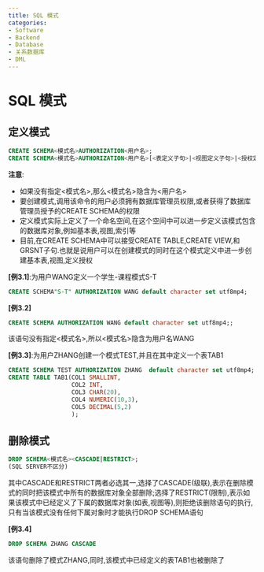 ```yaml
---
title: SQL 模式
categories:
- Software
- Backend
- Database
- 关系数据库
- DML
---
```

# SQL 模式

## 定义模式

```sql
CREATE SCHEMA<模式名>AUTHORIZATION<用户名>;
CREATE SCHEMA<模式名>AUTHORIZATION<用户名>[<表定义子句>|<视图定义子句>|<授权定义子句>][指定字符集];
```

**注意**:

- 如果没有指定<模式名>,那么<模式名>隐含为<用户名>
- 要创建模式,调用该命令的用户必须拥有数据库管理员权限,或者获得了数据库管理员授予的CREATE SCHEMA的权限
- 定义模式实际上定义了一个命名空间,在这个空间中可以进一步定义该模式包含的数据库对象,例如基本表,视图,索引等
- 目前,在CREATE SCHEMA中可以接受CREATE TABLE,CREATE VIEW,和GRSNT子句.也就是说用户可以在创建模式的同时在这个模式定义中进一步创建基本表,视图,定义授权

**[例3.1]**:为用户WANG定义一个学生-课程模式S-T

```sql
CREATE SCHEMA"S-T" AUTHORIZATION WANG default character set utf8mp4;
```

**[例3.2]**

```sql
CREATE SCHEMA AUTHORIZATION WANG default character set utf8mp4;;
```

该语句没有指定<模式名>,所以<模式名>隐含为用户名WANG

**[例3.3]**:为用户ZHANG创建一个模式TEST,并且在其中定义一个表TAB1

```sql
CREATE SCHEMA TEST AUTHORIZATION ZHANG  default character set utf8mp4;
CREATE TABLE TAB1(COL1 SMALLINT,
				  COL2 INT,
				  COL3 CHAR(20),
				  COL4 NUMERIC(10,3),
				  COL5 DECIMAL(5,2)
				  );
```

## 删除模式

```sql
DROP SCHEMA<模式名><CASCADE|RESTRICT>;
(SQL SERVER不区分)
```

其中CASCADE和RESTRICT两者必选其一,选择了CASCADE(级联),表示在删除模式的同时把该模式中所有的数据库对象全部删除;选择了RESTRICT(限制),表示如果该模式中已经定义了下属的数据库对象(如表,视图等),则拒绝该删除语句的执行,只有当该模式没有任何下属对象时才能执行DROP SCHEMA语句

**[例3.4]**

```sql
DROP SCHEMA ZHANG CASCADE
```

该语句删除了模式ZHANG,同时,该模式中已经定义的表TAB1也被删除了
